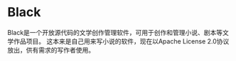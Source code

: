 # Black
Black是一个开放源代码的文学创作管理软件，可用于创作和管理小说、剧本等文学作品项目。
这本来是自己用来写小说的软件，现在以Apache License 2.0协议放出，供有需求的写作者使用。
